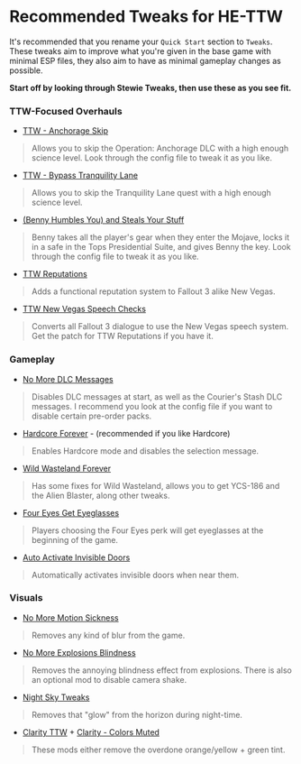 # Recommended Tweaks for HE-TTW

It's recommended that you rename your `Quick Start` section to `Tweaks`. These tweaks aim to improve what you're given in the base game with minimal ESP files, they also aim to have as minimal gameplay changes as possible.

**Start off by looking through Stewie Tweaks, then use these as you see fit.**

### TTW-Focused Overhauls

- [TTW - Anchorage Skip](https://www.nexusmods.com/newvegas/mods/77871)
> Allows you to skip the Operation: Anchorage DLC with a high enough science level. Look through the config file to tweak it as you like.
- [TTW - Bypass Tranquility Lane](https://www.nexusmods.com/newvegas/mods/81182)
> Allows you to skip the Tranquility Lane quest with a high enough science level.
- [(Benny Humbles You) and Steals Your Stuff](https://www.nexusmods.com/newvegas/mods/71112)
> Benny takes all the player's gear when they enter the Mojave, locks it in a safe in the Tops Presidential Suite, and gives Benny the key. Look through the config file to tweak it as you like.
- [TTW Reputations](https://www.nexusmods.com/newvegas/mods/68604)
> Adds a functional reputation system to Fallout 3 alike New Vegas.
- [TTW New Vegas Speech Checks](https://www.nexusmods.com/newvegas/mods/68736)
> Converts all Fallout 3 dialogue to use the New Vegas speech system. Get the patch for TTW Reputations if you have it.

### Gameplay

- [No More DLC Messages](https://www.nexusmods.com/newvegas/mods/75686)
> Disables DLC messages at start, as well as the Courier's Stash DLC messages. I recommend you look at the config file if you want to disable certain pre-order packs.
- [Hardcore Forever](https://www.nexusmods.com/newvegas/mods/75682) - (recommended if you like Hardcore)
> Enables Hardcore mode and disables the selection message.
- [Wild Wasteland Forever](https://www.nexusmods.com/newvegas/mods/71609)
> Has some fixes for Wild Wasteland, allows you to get YCS-186 and the Alien Blaster, along other tweaks.
- [Four Eyes Get Eyeglasses](https://www.nexusmods.com/newvegas/mods/69565)
> Players choosing the Four Eyes perk will get eyeglasses at the beginning of the game.
- [Auto Activate Invisible Doors](https://www.nexusmods.com/newvegas/mods/80650)
> Automatically activates invisible doors when near them.

### Visuals

- [No More Motion Sickness](https://www.nexusmods.com/newvegas/mods/73613)
> Removes any kind of blur from the game.
- [No More Explosions Blindness](https://www.nexusmods.com/newvegas/mods/73572)
> Removes the annoying blindness effect from explosions. There is also an optional mod to disable camera shake.
- [Night Sky Tweaks](https://www.nexusmods.com/newvegas/mods/73529)
> Removes that "glow" from the horizon during night-time.
- [Clarity TTW](https://taleoftwowastelands.com/viewtopic.php?t=8592) + [Clarity - Colors Muted](https://www.nexusmods.com/newvegas/mods/80121)
> These mods either remove the overdone orange/yellow + green tint.
